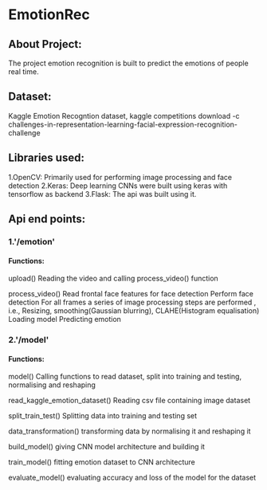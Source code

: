 # EmotionRec
## About Project:
The project emotion recognition is built to predict the emotions of people real time.

## Dataset:
Kaggle Emotion Recogntion dataset, kaggle competitions download -c challenges-in-representation-learning-facial-expression-recognition-challenge

## Libraries used:
1.OpenCV: Primarily used for performing image processing and face detection
2.Keras: Deep learning CNNs were built using keras with tensorflow as backend 
3.Flask: The api was built using it.

## Api end points:

### 1.'/emotion'

#### Functions:

upload()
Reading the video and calling process_video() function

process_video()
Read frontal face features for face detection
Perform face detection
For all frames a series of image processing steps are performed , i.e., Resizing, smoothing(Gaussian blurring), CLAHE(Histogram equalisation)
Loading model
Predicting emotion

### 2.'/model'

#### Functions:

model()
Calling functions to read dataset, split into training and testing, normalising and reshaping

read_kaggle_emotion_dataset()
Reading csv file containing image dataset

split_train_test()
Splitting data into training and testing set

data_transformation()
transforming data by normalising it and reshaping it

build_model()
giving CNN model architecture and building it

train_model()
fitting emotion dataset to CNN architecture 

evaluate_model()
evaluating accuracy and loss of the model for the dataset

